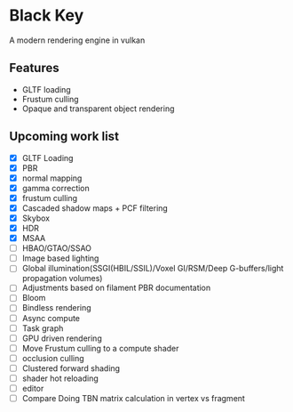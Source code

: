 # Black Key


A modern rendering engine in vulkan

## Features
* GLTF loading
* Frustum culling
* Opaque and transparent object rendering

##  Upcoming work list
* [x] GLTF Loading
* [x] PBR
* [x] normal mapping
* [x] gamma correction
* [x] frustum culling
* [x] Cascaded shadow maps + PCF filtering
* [x] Skybox 
* [x] HDR
* [x] MSAA
* [ ] HBAO/GTAO/SSAO
* [ ] Image based lighting
* [ ] Global illumination(SSGI(HBIL/SSIL)/Voxel GI/RSM/Deep G-buffers/light propagation volumes)
* [ ] Adjustments based on filament PBR documentation
* [ ] Bloom
* [ ] Bindless rendering
* [ ] Async compute
* [ ] Task graph
* [ ] GPU driven rendering
* [ ] Move Frustum culling to a compute shader
* [ ] occlusion culling
* [ ] Clustered forward shading
* [ ] shader hot reloading
* [ ] editor
* [ ] Compare Doing TBN matrix calculation in vertex vs fragment
